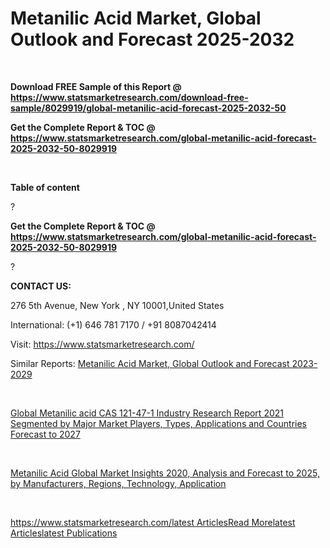 <h1>Metanilic Acid Market, Global Outlook and Forecast 2025-2032</h1><br/><p><strong>Download FREE Sample of this Report @ <a href="https://www.statsmarketresearch.com/download-free-sample/8029919/global-metanilic-acid-forecast-2025-2032-50">https://www.statsmarketresearch.com/download-free-sample/8029919/global-metanilic-acid-forecast-2025-2032-50</a></strong></p>
 
 
 
 <div><b>Get the Complete Report & TOC @ <a href="https://www.statsmarketresearch.com/global-metanilic-acid-forecast-2025-2032-50-8029919">https://www.statsmarketresearch.com/global-metanilic-acid-forecast-2025-2032-50-8029919</a></b></div>
 
 
 
 <p><br />
 
 <b>Table of content</b></p>
 
 
 
 <p>? </p>
 
 
 
 <div><b>Get the Complete Report & TOC @ <a href="https://www.statsmarketresearch.com/global-metanilic-acid-forecast-2025-2032-50-8029919">https://www.statsmarketresearch.com/global-metanilic-acid-forecast-2025-2032-50-8029919</a></b></div>
 
 
 
 <p>? </p>
 
 
 
 <p><b>CONTACT US:</b><br />
 
 276 5th Avenue, New York , NY 10001,United States<br />
 
 International: (+1) 646 781 7170 / +91 8087042414<br />
 
 Visit: <a href="https://www.statsmarketresearch.com/">https://www.statsmarketresearch.com/</a><br />
 
 Similar Reports: <a href="https://www.statsmarketresearch.com/global-metanilic-acid-forecast-2025-2032-50-8029919">Metanilic Acid Market, Global Outlook and Forecast 2023-2029</a><br />
 
 <br />
 
 <a href="https://www.statsmarketresearch.com/global-metanilic-acid-forecast-2025-2032-50-8029919">Global Metanilic acid CAS 121-47-1 Industry Research Report 2021 Segmented by Major Market Players, Types, Applications and Countries Forecast to 2027</a><br />
 
 <br />
 
 <a href="https://www.statsmarketresearch.com/global-metanilic-acid-forecast-2025-2032-50-8029919">Metanilic Acid Global Market Insights 2020, Analysis and Forecast to 2025, by Manufacturers, Regions, Technology, Application</a><br />
 
 <br />
 
 <a href="https://gyeongbokgung.com">https://www.statsmarketresearch.com/</a><a href="https://hallyeomaritime.com">latest Articles</a><a href="https://jingwansa.com">Read More</a><a href="https://nguoiviet.jp/">latest Articles</a><a href="https://www.intelmarketresearch.com/">latest Publications</a></p>